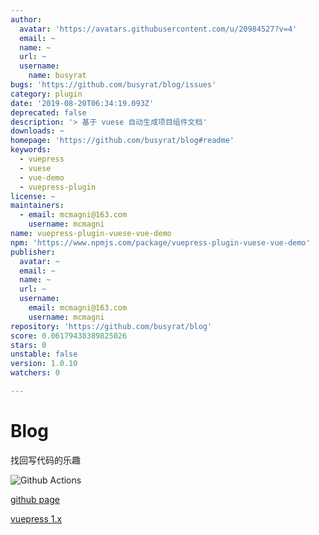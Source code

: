 ```yaml
---
author:
  avatar: 'https://avatars.githubusercontent.com/u/20984527?v=4'
  email: ~
  name: ~
  url: ~
  username:
    name: busyrat
bugs: 'https://github.com/busyrat/blog/issues'
category: plugin
date: '2019-08-20T06:34:19.093Z'
deprecated: false
description: '> 基于 vuese 自动生成项目组件文档'
downloads: ~
homepage: 'https://github.com/busyrat/blog#readme'
keywords:
  - vuepress
  - vuese
  - vue-demo
  - vuepress-plugin
license: ~
maintainers:
  - email: mcmagni@163.com
    username: mcmagni
name: vuepress-plugin-vuese-vue-demo
npm: 'https://www.npmjs.com/package/vuepress-plugin-vuese-vue-demo'
publisher:
  avatar: ~
  email: ~
  name: ~
  url: ~
  username:
    email: mcmagni@163.com
    username: mcmagni
repository: 'https://github.com/busyrat/blog'
score: 0.06179438389825026
stars: 0
unstable: false
version: 1.0.10
watchers: 0

---
```


# Blog

找回写代码的乐趣

![Github Actions](https://github.com/busyrat/blog/workflows/Deploy%20gh-pages/badge.svg)

[github page](https://busyrat.github.io/blog/)

[vuepress 1.x](https://v1.vuepress.vuejs.org/zh/guide/global-computed.html#site)
